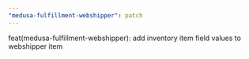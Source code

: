 ```yaml
---
"medusa-fulfillment-webshipper": patch
---
```


feat(medusa-fulfillment-webshipper): add inventory item field values to webshipper item
